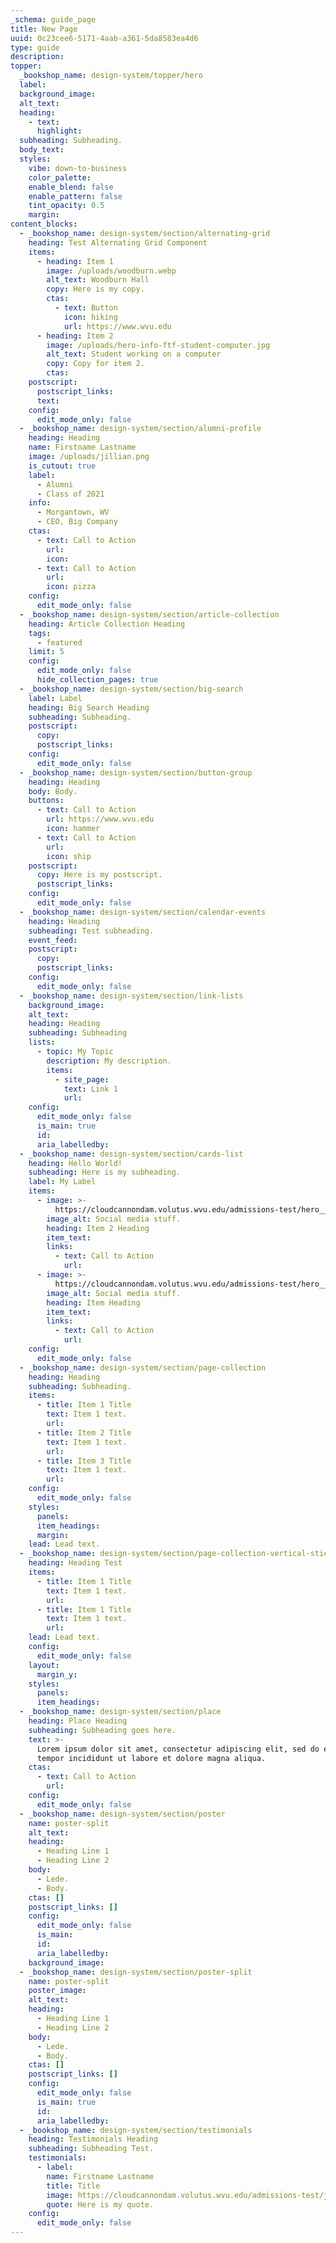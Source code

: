 ```yaml
---
_schema: guide_page
title: New Page
uuid: 0c23cee6-5171-4aab-a361-5da8583ea4d6
type: guide
description:
topper:
  _bookshop_name: design-system/topper/hero
  label:
  background_image:
  alt_text:
  heading:
    - text:
      highlight:
  subheading: Subheading.
  body_text:
  styles:
    vibe: down-to-business
    color_palette:
    enable_blend: false
    enable_pattern: false
    tint_opacity: 0.5
    margin:
content_blocks:
  - _bookshop_name: design-system/section/alternating-grid
    heading: Test Alternating Grid Component
    items:
      - heading: Item 1
        image: /uploads/woodburn.webp
        alt_text: Woodburn Hall
        copy: Here is my copy.
        ctas:
          - text: Button
            icon: hiking
            url: https://www.wvu.edu
      - heading: Item 2
        image: /uploads/hero-info-ftf-student-computer.jpg
        alt_text: Student working on a computer
        copy: Copy for item 2.
        ctas:
    postscript:
      postscript_links:
      text:
    config:
      edit_mode_only: false
  - _bookshop_name: design-system/section/alumni-profile
    heading: Heading
    name: Firstname Lastname
    image: /uploads/jillian.png
    is_cutout: true
    label:
      - Alumni
      - Class of 2021
    info:
      - Morgantown, WV
      - CEO, Big Company
    ctas:
      - text: Call to Action
        url:
        icon:
      - text: Call to Action
        url:
        icon: pizza
    config:
      edit_mode_only: false
  - _bookshop_name: design-system/section/article-collection
    heading: Article Collection Heading
    tags:
      - featured
    limit: 5
    config:
      edit_mode_only: false
      hide_collection_pages: true
  - _bookshop_name: design-system/section/big-search
    label: Label
    heading: Big Search Heading
    subheading: Subheading.
    postscript:
      copy:
      postscript_links:
    config:
      edit_mode_only: false
  - _bookshop_name: design-system/section/button-group
    heading: Heading
    body: Body.
    buttons:
      - text: Call to Action
        url: https://www.wvu.edu
        icon: hammer
      - text: Call to Action
        url:
        icon: ship
    postscript:
      copy: Here is my postscript.
      postscript_links:
    config:
      edit_mode_only: false
  - _bookshop_name: design-system/section/calendar-events
    heading: Heading
    subheading: Test subheading.
    event_feed:
    postscript:
      copy:
      postscript_links:
    config:
      edit_mode_only: false
  - _bookshop_name: design-system/section/link-lists
    background_image:
    alt_text:
    heading: Heading
    subheading: Subheading
    lists:
      - topic: My Topic
        description: My description.
        items:
          - site_page:
            text: Link 1
            url:
    config:
      edit_mode_only: false
      is_main: true
      id:
      aria_labelledby:
  - _bookshop_name: design-system/section/cards-list
    heading: Hello World!
    subheading: Here is my subheading.
    label: My Label
    items:
      - image: >-
          https://cloudcannondam.volutus.wvu.edu/admissions-test/hero__social-swag.jpg
        image_alt: Social media stuff.
        heading: Item 2 Heading
        item_text:
        links:
          - text: Call to Action
            url:
      - image: >-
          https://cloudcannondam.volutus.wvu.edu/admissions-test/hero__social-swag.jpg
        image_alt: Social media stuff.
        heading: Item Heading
        item_text:
        links:
          - text: Call to Action
            url:
    config:
      edit_mode_only: false
  - _bookshop_name: design-system/section/page-collection
    heading: Heading
    subheading: Subheading.
    items:
      - title: Item 1 Title
        text: Item 1 text.
        url:
      - title: Item 2 Title
        text: Item 1 text.
        url:
      - title: Item 3 Title
        text: Item 1 text.
        url:
    config:
      edit_mode_only: false
    styles:
      panels:
      item_headings:
      margin:
    lead: Lead text.
  - _bookshop_name: design-system/section/page-collection-vertical-sticky
    heading: Heading Test
    items:
      - title: Item 1 Title
        text: Item 1 text.
        url:
      - title: Item 1 Title
        text: Item 1 text.
        url:
    lead: Lead text.
    config:
      edit_mode_only: false
    layout:
      margin_y:
    styles:
      panels:
      item_headings:
  - _bookshop_name: design-system/section/place
    heading: Place Heading
    subheading: Subheading goes here.
    text: >-
      Lorem ipsum dolor sit amet, consectetur adipiscing elit, sed do eiusmod
      tempor incididunt ut labore et dolore magna aliqua.
    ctas:
      - text: Call to Action
        url:
    config:
      edit_mode_only: false
  - _bookshop_name: design-system/section/poster
    name: poster-split
    alt_text:
    heading:
      - Heading Line 1
      - Heading Line 2
    body:
      - Lede.
      - Body.
    ctas: []
    postscript_links: []
    config:
      edit_mode_only: false
      is_main:
      id:
      aria_labelledby:
    background_image:
  - _bookshop_name: design-system/section/poster-split
    name: poster-split
    poster_image:
    alt_text:
    heading:
      - Heading Line 1
      - Heading Line 2
    body:
      - Lede.
      - Body.
    ctas: []
    postscript_links: []
    config:
      edit_mode_only: false
      is_main: true
      id:
      aria_labelledby:
  - _bookshop_name: design-system/section/testimonials
    heading: Testimonials Heading
    subheading: Subheading Test.
    testimonials:
      - label:
        name: Firstname Lastname
        title: Title
        image: https://cloudcannondam.volutus.wvu.edu/admissions-test/jillian.png
        quote: Here is my quote.
    config:
      edit_mode_only: false
---
```

